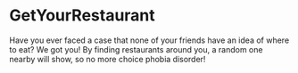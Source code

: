 # GetYourRestaurant
Have you ever faced a case that none of your friends have an idea of where to eat? We got you! By finding restaurants around you, a random one nearby will show, so no more choice phobia disorder!
